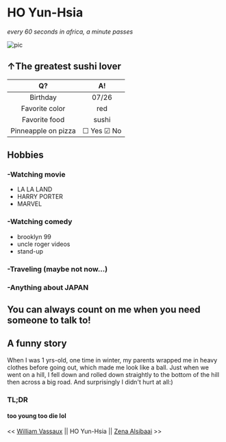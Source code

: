  # HO Yun-Hsia

 *every 60 seconds in africa, a minute passes*

   ![pic](https://media-exp1.licdn.com/dms/image/C4E03AQF2NxWKOlWBFw/profile-displayphoto-shrink_200_200/0/1608233813320?e=1615420800&v=beta&t=Ql21IoOf2fCCZZtL5YkEgbWtABHHdU3umXVKdmFV-5M)
    

   ## ↑The greatest sushi lover 
   
   | Q? | A! |
   |:-----:|:-----:|
   | Birthday | 07/26 |
   | Favorite color | red |
   | Favorite food | sushi |
   | Pinneapple on pizza | &#9744; Yes &#9745; No | 
   
   ## Hobbies
    
   ### -Watching movie
   * LA LA LAND
   * HARRY PORTER
   * MARVEL
   
   ### -Watching comedy
   * brooklyn 99
   * uncle roger videos
   * stand-up
   
   ### -Traveling (maybe not now...)

   ### -Anything about JAPAN

   ## You can always count on me when you need someone to talk to!
   

   ## A funny story

   When I was 1 yrs-old, one time in winter, my parents wrapped me in heavy clothes before going out, which made me look like a ball. Just when we went on a hill, I fell down and rolled down straightly to the bottom of the hill then across a big road. And surprisingly I didn't hurt at all:)

   ### TL;DR 
   #### too young too die lol
   


   << [William Vassaux](https://github.com/Williamson911/markdown-challenge) || HO Yun-Hsia || [Zena Alsibaai](https://github.com/Zena-Alsibaai/markdown-challenge) >>

